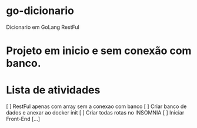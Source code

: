 # go-dicionario
Dicionario em GoLang RestFul

# Projeto em inicio e sem conexão com banco.

# Lista de atividades
[ ] RestFul apenas com array sem a conexao com banco
[ ] Criar banco de dados e anexar ao docker init
[ ] Criar todas rotas no INSOMNIA
[ ] Iniciar Front-End 
[...]
